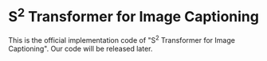 # S<sup>2</sup> Transformer for Image Captioning
This is the official implementation code of "S<sup>2</sup> Transformer for Image Captioning".
Our code will be released later.

